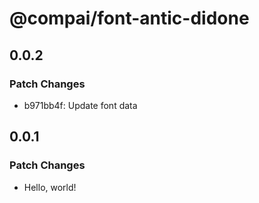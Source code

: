 # @compai/font-antic-didone

## 0.0.2

### Patch Changes

- b971bb4f: Update font data

## 0.0.1

### Patch Changes

- Hello, world!
